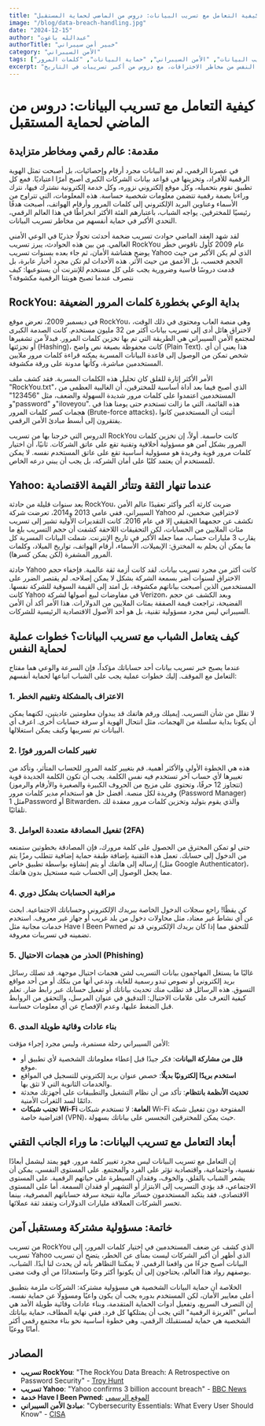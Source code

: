 ```yaml
---
title: "كيفية التعامل مع تسريب البيانات: دروس من الماضي لحماية المستقبل"
image: "/blog/data-breach-handling.jpg"
date: "2024-12-15"
author: "عبدالله باغوث"
authorTitle: "خبير أمن سيبراني"
category: "الأمن السيبراني"
tags: ["تسريب البيانات", "الأمن السيبراني", "حماية البيانات", "كلمات المرور"]
excerpt: "دليل شامل للتعامل مع تسريب البيانات وحماية النفس من مخاطر الاختراقات، مع دروس من أكبر تسريبات في التاريخ."
---
```


# كيفية التعامل مع تسريب البيانات: دروس من الماضي لحماية المستقبل

## مقدمة: عالم رقمي ومخاطر متزايدة

في عصرنا الرقمي، لم تعد البيانات مجرد أرقام وإحصائيات، بل أصبحت تمثل الهوية الرقمية للأفراد، وتخزينها في قواعد بيانات الشركات الكبرى أصبح أمرًا اعتياديًا. فمع كل تطبيق نقوم بتحميله، وكل موقع إلكتروني نزوره، وكل خدمة إلكترونية نشترك فيها، نترك وراءنا بصمة رقمية تتضمن معلومات شخصية حساسة. هذه المعلومات، التي تتراوح من الأسماء وعناوين البريد الإلكتروني إلى كلمات المرور وأرقام الهواتف، أصبحت هدفًا رئيسيًا للمخترقين. يواجه الشباب، باعتبارهم الفئة الأكثر انخراطًا في هذا العالم الرقمي، التحدي الأكبر في حماية أنفسهم من مخاطر تسريب البيانات.

لقد شهد العقد الماضي حوادث تسريب ضخمة أحدثت تحولًا جذريًا في الوعي الأمني العالمي. من بين هذه الحوادث، يبرز تسريب RockYou عام 2009 كأول ناقوس خطر يوضح هشاشة الأمان، ثم جاء بعده بسنوات تسريب Yahoo الذي لم يكن الأكبر من حيث الحجم فحسب، بل الأعمق من حيث الأثر. هذه الأحداث لم تكن مجرد أخبار عابرة، بل قدمت دروسًا قاسية وضرورية يجب على كل مستخدم للإنترنت أن يستوعبها: كيف نتصرف عندما تصبح هويتنا الرقمية مكشوفة؟

## RockYou: بداية الوعي بخطورة كلمات المرور الضعيفة

في ديسمبر 2009، تعرض موقع RockYou، وهي منصة العاب ومحتوى في ذلك الوقت، لاختراق هائل أدى إلى تسريب بيانات أكثر من 32 مليون مستخدم. كانت الصدمة الكبرى لمجتمع الأمن السيبراني هي الطريقة التي تم بها تخزين كلمات المرور. فبدلاً من تشفيرها أو تجزئتها (Hashing)، كانت محفوظة بصيغة نص واضح (Plain Text). هذا يعني أن أي شخص تمكن من الوصول إلى قاعدة البيانات المسربة يمكنه قراءة كلمات مرور ملايين المستخدمين مباشرة، وكأنها مدونة على ورقة مكشوفة.

الأمر الأكثر إثارة للقلق كان تحليل هذه الكلمات المسربة. فقد كشف ملف "RockYou.txt"، الذي أصبح فيما بعد أداة أساسية للمخترقين، أن الغالبية العظمى من المستخدمين اعتمدوا على كلمات مرور شديدة السهولة والضعف، مثل "123456" و"password" و"iloveyou". هذه القائمة، التي ما زالت تستخدم حتى يومنا هذا في هجمات كسر كلمات المرور (Brute-force attacks)، أثبتت أن المستخدمين كانوا يفتقرون إلى أبسط مبادئ الأمن الرقمي.

الدروس التي خرجنا بها من تسريب RockYou كانت حاسمة. أولاً، إن تخزين كلمات المرور بشكل آمن هو مسؤولية أخلاقية وتقنية تقع على عاتق الشركات. ثانيًا، أن اختيار كلمات مرور قوية وفريدة هو مسؤولية أساسية تقع على عاتق المستخدم نفسه. لا يمكن للمستخدم أن يعتمد كليًا على أمان الشركة، بل يجب أن يبني درعه الخاص.

## Yahoo: عندما تنهار الثقة وتتأثر القيمة الاقتصادية

بعد سنوات قليلة من حادثة RockYou، ضربت كارثة أكبر وأكثر تعقيدًا عالم الأمن السيبراني. ففي عامي 2013 و2014، تعرضت شركة Yahoo لاختراقين ضخمين، لم تكشف عن حجمهما الحقيقي إلا في عام 2016. كانت التقديرات الأولية تشير إلى تسريب مئات الملايين من الحسابات، لكن التحقيقات اللاحقة كشفت أن حجم التسريب بلغ ما يقارب 3 مليارات حساب، مما جعله الأكبر في تاريخ الإنترنت. شملت البيانات المسربة كل ما يمكن أن يحلم به المخترق: الإيميلات، الأسماء، أرقام الهواتف، تواريخ الميلاد، وكلمات المرور المشفرة (لكن يمكن كسرها).

حادثة Yahoo كانت أكثر من مجرد تسريب بيانات. لقد كانت أزمة ثقة عالمية. فإخفاء حجم الاختراق لسنوات أضر بسمعة الشركة بشكل لا يمكن إصلاحه. لم يقتصر الضرر على المستخدمين الذين أصبحت بياناتهم مكشوفة، بل امتد إلى القيمة السوقية للشركة نفسها. كانت Yahoo في مفاوضات لبيع أصولها لشركة Verizon، وبعد الكشف عن حجم الفضيحة، تراجعت قيمة الصفقة بمئات الملايين من الدولارات. هذا الأمر أكد أن الأمن السيبراني ليس مجرد مسؤولية تقنية، بل هو أحد الأصول الاقتصادية الرئيسية للشركات.

## كيف يتعامل الشباب مع تسريب البيانات؟ خطوات عملية لحماية النفس

عندما يصبح خبر تسريب بيانات أحد حساباتك مؤكداً، فإن السرعة والوعي هما مفتاح التعامل مع الموقف. إليك خطوات عملية يجب على الشباب اتباعها لحماية أنفسهم:

### 1. الاعتراف بالمشكلة وتقييم الخطر

لا تقلل من شأن التسريب. إيميلك ورقم هاتفك قد يبدوان معلومتين عاديتين، لكنهما يمكن أن يكونا بداية سلسلة من الهجمات، مثل انتحال الهوية أو سرقة حسابات أخرى. اعرف أي البيانات تم تسريبها وكيف يمكن استغلالها.

### 2. تغيير كلمات المرور فورًا

هذه هي الخطوة الأولى والأكثر أهمية. قم بتغيير كلمة المرور للحساب المتأثر، وتأكد من تغييرها لأي حساب آخر تستخدم فيه نفس الكلمة. يجب أن تكون الكلمة الجديدة قوية (تتجاوز 12 حرفًا، وتحتوي على مزيج من الحروف الكبيرة والصغيرة والأرقام والرموز) وفريدة لكل منصة. أفضل حل هو استخدام مدير كلمات مرور (Password Manager) مثل 1Password أو Bitwarden، والذي يقوم بتوليد وتخزين كلمات مرور معقدة لك تلقائيًا.

### 3. تفعيل المصادقة متعددة العوامل (2FA)

حتى لو تمكن المخترق من الحصول على كلمة مرورك، فإن المصادقة بخطوتين ستمنعه من الدخول إلى حسابك. تعمل هذه التقنية بإضافة طبقة حماية إضافية تتطلب رمزًا يتم إرساله إلى هاتفك أو يتم إنشاؤه بواسطة تطبيق خاص (مثل Google Authenticator)، مما يجعل الوصول إلى الحساب شبه مستحيل بدون هاتفك.

### 4. مراقبة الحسابات بشكل دوري

كن يقظًا! راجع سجلات الدخول الخاصة ببريدك الإلكتروني وحساباتك الاجتماعية. ابحث عن أي نشاط غير معتاد، مثل محاولات دخول من بلد غريب أو جهاز غير معروف. استخدم خدمات مجانية مثل Have I Been Pwned للتحقق مما إذا كان بريدك الإلكتروني قد تم تضمينه في تسريبات معروفة.

### 5. الحذر من هجمات الاحتيال (Phishing)

غالبًا ما يستغل المهاجمون بيانات التسريب لشن هجمات احتيال موجهة. قد تصلك رسائل بريد إلكتروني أو نصوص تبدو رسمية للغاية، وتدعي أنها من بنكك أو من أحد مواقع التسوق. هذه الرسائل قد تطلب منك تحديث بياناتك أو تفعيل حسابك عبر رابط ضار. تعلم كيفية التعرف على علامات الاحتيال: التدقيق في عنوان المرسل، والتحقق من الروابط قبل الضغط عليها، وعدم الإفصاح عن أي معلومات حساسة.

### 6. بناء عادات وقائية طويلة المدى

الأمن السيبراني رحلة مستمرة، وليس مجرد إجراء مؤقت:

- **قلل من مشاركة البيانات**: فكر جيدًا قبل إعطاء معلوماتك الشخصية لأي تطبيق أو موقع.
- **استخدم بريدًا إلكترونيًا بديلًا**: خصص عنوان بريد إلكتروني للتسجيل في المواقع والخدمات الثانوية التي لا تثق بها.
- **تحديث الأنظمة بانتظام**: تأكد من أن نظام التشغيل والتطبيقات على أجهزتك محدثة دائمًا لسد الثغرات الأمنية.
- **تجنب شبكات Wi-Fi العامة**: لا تستخدم شبكات Wi-Fi المفتوحة دون تفعيل شبكة افتراضية خاصة (VPN)، حيث يمكن للمخترقين التجسس على بياناتك بسهولة.

## أبعاد التعامل مع تسريب البيانات: ما وراء الجانب التقني

إن التعامل مع تسريب البيانات ليس مجرد تغيير كلمة مرور. فهو يمتد ليشمل أبعادًا نفسية، واجتماعية، واقتصادية تؤثر على الفرد والمجتمع. على المستوى النفسي، يمكن أن يشعر الشباب بالقلق، والخوف، وفقدان السيطرة على حياتهم الرقمية. على المستوى الاجتماعي، قد يؤدي التسريب إلى الابتزاز أو التشهير أو فقدان السمعة. أما على المستوى الاقتصادي، فقد يتكبد المستخدمون خسائر مالية نتيجة سرقة حساباتهم المصرفية، بينما تخسر الشركات العملاقة مليارات الدولارات وتفقد ثقة عملائها.

## خاتمة: مسؤولية مشتركة ومستقبل آمن

من تسريب RockYou الذي كشف عن ضعف المستخدمين في اختيار كلمات المرور، إلى تسريب Yahoo الذي أظهر أن أكبر الشركات ليست بمنأى عن الخطر، يتضح أن تسريب البيانات أصبح جزءًا من واقعنا الرقمي. لا يمكننا التظاهر بأنه لن يحدث لنا أبدًا. الشباب، بوصفهم رواد هذا العالم، يحتاجون إلى أن يكونوا أكثر وعيًا واستعدادًا من أي وقت مضى.

الخلاصة أن حماية البيانات الشخصية هي مسؤولية مشتركة: الشركات ملزمة بتطبيق أعلى معايير الأمان، لكن المستخدم بدوره يجب أن يكون واعيًا ومسؤولًا عن حماية نفسه. إن التصرف السريع، وتفعيل أدوات الحماية المتقدمة، وبناء عادات وقائية طويلة الأمد هي أساس "الغريزة الرقمية" التي يجب أن يمتلكها كل فرد. ففي نهاية المطاف، حماية بياناتك الشخصية هي حماية لمستقبلك الرقمي، وهي خطوة أساسية نحو بناء مجتمع رقمي أكثر أمانًا ووعيًا.

## المصادر

- **تسريب RockYou**: "The RockYou Data Breach: A Retrospective on Password Security" - [Troy Hunt](https://www.troyhunt.com/rockyou-data-breach-retrospective/)
- **تسريب Yahoo**: "Yahoo confirms 3 billion account breach" - [BBC News](https://www.bbc.com/news/business-41484407)
- **خدمة Have I Been Pwned**: [الموقع الرسمي](https://haveibeenpwned.com/)
- **مبادئ الأمن السيبراني**: "Cybersecurity Essentials: What Every User Should Know" - [CISA](https://www.cisa.gov/cybersecurity-essentials)
